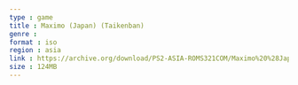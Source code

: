 ```yaml
---
type : game
title : Maximo (Japan) (Taikenban)
genre : 
format : iso
region : asia
link : https://archive.org/download/PS2-ASIA-ROMS321COM/Maximo%20%28Japan%29%20%28Taikenban%29.7z
size : 124MB
---
```

